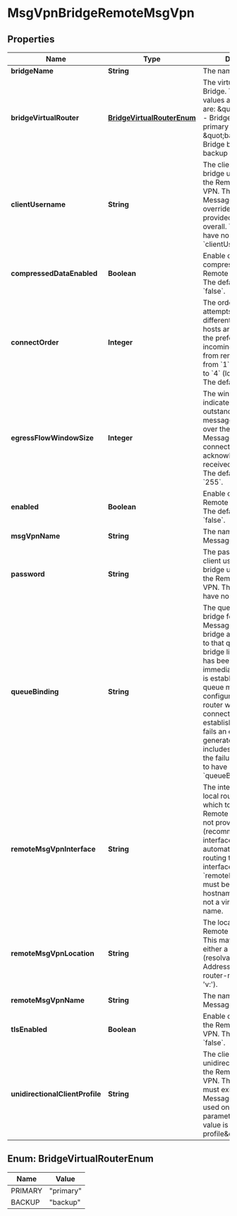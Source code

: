 
# MsgVpnBridgeRemoteMsgVpn

## Properties
Name | Type | Description | Notes
------------ | ------------- | ------------- | -------------
**bridgeName** | **String** | The name of the Bridge. |  [optional]
**bridgeVirtualRouter** | [**BridgeVirtualRouterEnum**](#BridgeVirtualRouterEnum) | The virtual-router of the Bridge. The allowed values and their meaning are:      \&quot;primary\&quot; - Bridge belongs to the primary virtual-router.     \&quot;backup\&quot; - Bridge belongs to the backup virtual-router.  |  [optional]
**clientUsername** | **String** | The client username the bridge uses to login to the Remote Message VPN. This per Remote Message VPN value overrides the value provided for the bridge overall. The default is to have no &#x60;clientUsername&#x60;. |  [optional]
**compressedDataEnabled** | **Boolean** | Enable or disable data compression for the Remote Message VPN. The default value is &#x60;false&#x60;. |  [optional]
**connectOrder** | **Integer** | The order in which attempts to connect to different Message VPN hosts are attempted, or the preference given to incoming connections from remote routers, from &#x60;1&#x60; (highest priority) to &#x60;4&#x60; (lowest priority). The default value is &#x60;4&#x60;. |  [optional]
**egressFlowWindowSize** | **Integer** | The window size indicates how many outstanding guaranteed messages can be sent over the Remote Message VPN connection before acknowledgement is received by the sender. The default value is &#x60;255&#x60;. |  [optional]
**enabled** | **Boolean** | Enable or disable the Remote Message VPN. The default value is &#x60;false&#x60;. |  [optional]
**msgVpnName** | **String** | The name of the Message VPN. |  [optional]
**password** | **String** | The password for the client username the bridge uses to login to the Remote Message VPN. The default is to have no &#x60;password&#x60;. |  [optional]
**queueBinding** | **String** | The queue binding of the bridge for this Remote Message VPN. The bridge attempts to bind to that queue over the bridge link once the link has been established, or immediately if it already is established. The queue must be configured on the remote router when the bridge connection is established. If the bind fails an event log is generated which includes the reason for the failure. The default is to have no &#x60;queueBinding&#x60;. |  [optional]
**remoteMsgVpnInterface** | **String** | The interface on the local router through which to access the Remote Message VPN. If not provided (recommended) then an interface will be chosen automatically based on routing tables. If an interface is provided, &#x60;remoteMsgVpnLocation&#x60; must be either a hostname or IP address, not a virtual router-name. |  [optional]
**remoteMsgVpnLocation** | **String** | The location of the Remote Message VPN. This may be given as either a hostname (resolvable via DNS), IP Address, or virtual router-name (starts with &#39;v:&#39;). |  [optional]
**remoteMsgVpnName** | **String** | The name of the Remote Message VPN. |  [optional]
**tlsEnabled** | **Boolean** | Enable or disable TLS for the Remote Message VPN. The default value is &#x60;false&#x60;. |  [optional]
**unidirectionalClientProfile** | **String** | The client-profile for the unidirectional bridge for the Remote Message VPN. The client-profile must exist in the local Message VPN, and it is used only for the TCP parameters. The default value is &#x60;\&quot;#client-profile\&quot;&#x60;. |  [optional]


<a name="BridgeVirtualRouterEnum"></a>
## Enum: BridgeVirtualRouterEnum
Name | Value
---- | -----
PRIMARY | &quot;primary&quot;
BACKUP | &quot;backup&quot;



